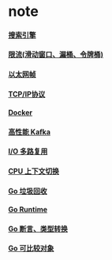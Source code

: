 # note


#### [搜索引擎](doc/ratelimit)

#### [限流(滑动窗口、漏桶、令牌桶)](doc/searchengine)

#### [以太网帧](doc/frame)

#### [TCP/IP协议](doc/tcp-ip)

#### [Docker](doc/docker)

#### [高性能 Kafka](doc/kafka)

#### [I/O 多路复用](doc/epoll)

#### [CPU 上下文切换](doc/cswitch)

#### [Go 垃圾回收](doc/gc)

#### [Go Runtime](doc/runtime)

#### [Go 断言、类型转换](doc/conversion)

#### [Go 可比较对象](doc/comparison)
